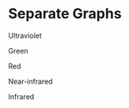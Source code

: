 <script setup>
  import Graph from './IndividualGraph.vue';
</script>

# Separate Graphs

Ultraviolet

<Graph magnitudeWavelength="u" />

Green

<Graph magnitudeWavelength="g" />

Red

<Graph magnitudeWavelength="r" />

Near-infrared

<Graph magnitudeWavelength="i" />

Infrared

<Graph magnitudeWavelength="z" />
